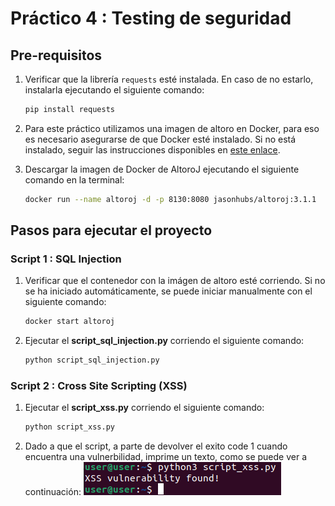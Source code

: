 # Práctico 4 : Testing de seguridad

## Pre-requisitos

1. Verificar que la librería `requests` esté instalada. En caso de no estarlo, instalarla ejecutando el siguiente comando:
   ```bash
   pip install requests
   ```

2. Para este práctico utilizamos una imagen de altoro en Docker, para eso es necesario asegurarse de que Docker esté instalado. Si no está instalado, seguir las instrucciones disponibles en [este enlace](https://docs.docker.com/get-docker/).

3. Descargar la imagen de Docker de AltoroJ ejecutando el siguiente comando en la terminal:
   ```bash
   docker run --name altoroj -d -p 8130:8080 jasonhubs/altoroj:3.1.1
   ```

## Pasos para ejecutar el proyecto

### Script 1 : SQL Injection

1. Verificar que el contenedor con la imágen de altoro esté corriendo. Si no se ha iniciado automáticamente, se puede iniciar manualmente con el siguiente comando:
   ```bash
   docker start altoroj
   ```

3. Ejecutar el **script_sql_injection.py** corriendo el siguiente comando:

   ```bash
   python script_sql_injection.py
   ```

### Script 2 : Cross Site Scripting (XSS)

1. Ejecutar el **script_xss.py** corriendo el siguiente comando:

   ```bash
   python script_xss.py
   ```
2. Dado a que el script, a parte de devolver el exito code 1 cuando encuentra una vulnerbilidad, imprime un texto, como se puede ver a continuación:
![alt text](image.png)






